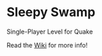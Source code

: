 # Sleepy Swamp

Single-Player Level for Quake

Read the [Wiki](https://github.com/Vantrono/Singleplayer-Level/wiki) for more info!
